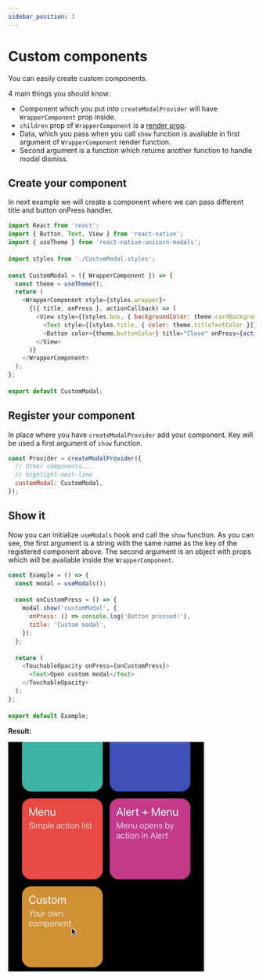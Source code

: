 ```yaml
---
sidebar_position: 3
---
```


# Custom components

You can easily create custom components.

4 main things you should know:

- Component which you put into `createModalProvider` will have `WrapperComponent` prop inside.
- `children` prop of `WrapperComponent` is a [render prop](https://reactjs.org/docs/render-props.html).
- Data, which you pass when you call `show` function is available in first argument of `WrapperComponent` render function.
- Second argument is a function which returns another function to handle modal dismiss.

## Create your component

In next example we will create a component where we can pass different title and button onPress handler.

```js
import React from 'react';
import { Button, Text, View } from 'react-native';
import { useTheme } from 'react-native-unicorn-modals';

import styles from './CustomModal.styles';

const CustomModal = ({ WrapperComponent }) => {
  const theme = useTheme();
  return (
    <WrapperComponent style={styles.wrapper}>
      {({ title, onPress }, actionCallback) => (
        <View style={[styles.box, { backgroundColor: theme.cardBackgroundColor }]}>
          <Text style={[styles.title, { color: theme.titleTextColor }]}>{title}</Text>
          <Button color={theme.buttonColor} title="Close" onPress={actionCallback(onPress)} />
        </View>
      )}
    </WrapperComponent>
  );
};

export default CustomModal;
```

## Register your component

In place where you have `createModalProvider` add your component. Key will be used a first argument of `show` function.

```js
const Provider = createModalProvider({
  // Other components...
  // highlight-next-line
  customModal: CustomModal,
});
```

## Show it

Now you can initialize `useModals` hook and call the `show` function. As you can see, the first argument is a string with the same name as the key of the registered component above. The second argument is an object with props which will be available inside the `WrapperComponent`.

```js
const Example = () => {
  const modal = useModals();

  const onCustomPress = () => {
    modal.show('customModal', {
      onPress: () => console.log('Button pressed!'),
      title: 'Custom modal',
    });
  };

  return (
    <TouchableOpacity onPress={onCustomPress}>
      <Text>Open custom modal</Text>
    </TouchableOpacity>
  );
};

export default Example;
```

**Result:**

![Custom Component](../../static/img/custom-modal.gif)
